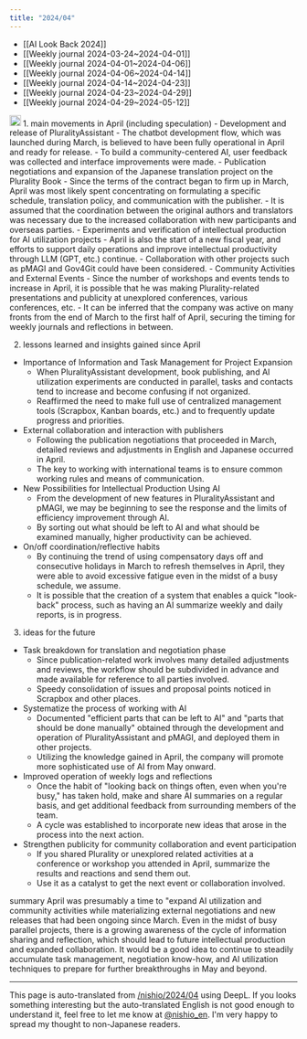 ```yaml
---
title: "2024/04"
---
```


- [[AI Look Back 2024]]
- [[Weekly journal 2024-03-24~2024-04-01]]
- [[Weekly journal 2024-04-01~2024-04-06]]
- [[Weekly journal 2024-04-06~2024-04-14]]
- [[Weekly journal 2024-04-14~2024-04-23]]
- [[Weekly journal 2024-04-23~2024-04-29]]
- [[Weekly journal 2024-04-29~2024-05-12]]

<img src='https://scrapbox.io/api/pages/nishio-en/o1 Pro/icon' alt='o1 Pro.icon' height="19.5"/>
1. main movements in April (including speculation)
- Development and release of PluralityAssistant
    - The chatbot development flow, which was launched during March, is believed to have been fully operational in April and ready for release.
    - To build a community-centered AI, user feedback was collected and interface improvements were made.
- Publication negotiations and expansion of the Japanese translation project on the Plurality Book
    - Since the terms of the contract began to firm up in March, April was most likely spent concentrating on formulating a specific schedule, translation policy, and communication with the publisher.
    - It is assumed that the coordination between the original authors and translators was necessary due to the increased collaboration with new participants and overseas parties.
- Experiments and verification of intellectual production for AI utilization projects
    - April is also the start of a new fiscal year, and efforts to support daily operations and improve intellectual productivity through LLM (GPT, etc.) continue.
    - Collaboration with other projects such as pMAGI and Gov4Git could have been considered.
- Community Activities and External Events
    - Since the number of workshops and events tends to increase in April, it is possible that he was making Plurality-related presentations and publicity at unexplored conferences, various conferences, etc.
    - It can be inferred that the company was active on many fronts from the end of March to the first half of April, securing the timing for weekly journals and reflections in between.

2. lessons learned and insights gained since April
- Importance of Information and Task Management for Project Expansion
    - When PluralityAssistant development, book publishing, and AI utilization experiments are conducted in parallel, tasks and contacts tend to increase and become confusing if not organized.
    - Reaffirmed the need to make full use of centralized management tools (Scrapbox, Kanban boards, etc.) and to frequently update progress and priorities.
- External collaboration and interaction with publishers
    - Following the publication negotiations that proceeded in March, detailed reviews and adjustments in English and Japanese occurred in April.
    - The key to working with international teams is to ensure common working rules and means of communication.
- New Possibilities for Intellectual Production Using AI
    - From the development of new features in PluralityAssistant and pMAGI, we may be beginning to see the response and the limits of efficiency improvement through AI.
    - By sorting out what should be left to AI and what should be examined manually, higher productivity can be achieved.
- On/off coordination/reflective habits
    - By continuing the trend of using compensatory days off and consecutive holidays in March to refresh themselves in April, they were able to avoid excessive fatigue even in the midst of a busy schedule, we assume.
    - It is possible that the creation of a system that enables a quick "look-back" process, such as having an AI summarize weekly and daily reports, is in progress.

3. ideas for the future
- Task breakdown for translation and negotiation phase
    - Since publication-related work involves many detailed adjustments and reviews, the workflow should be subdivided in advance and made available for reference to all parties involved.
    - Speedy consolidation of issues and proposal points noticed in Scrapbox and other places.
- Systematize the process of working with AI
    - Documented "efficient parts that can be left to AI" and "parts that should be done manually" obtained through the development and operation of PluralityAssistant and pMAGI, and deployed them in other projects.
    - Utilizing the knowledge gained in April, the company will promote more sophisticated use of AI from May onward.
- Improved operation of weekly logs and reflections
    - Once the habit of "looking back on things often, even when you're busy," has taken hold, make and share AI summaries on a regular basis, and get additional feedback from surrounding members of the team.
    - A cycle was established to incorporate new ideas that arose in the process into the next action.
- Strengthen publicity for community collaboration and event participation
    - If you shared Plurality or unexplored related activities at a conference or workshop you attended in April, summarize the results and reactions and send them out.
    - Use it as a catalyst to get the next event or collaboration involved.

summary
April was presumably a time to "expand AI utilization and community activities while materializing external negotiations and new releases that had been ongoing since March.
Even in the midst of busy parallel projects, there is a growing awareness of the cycle of information sharing and reflection, which should lead to future intellectual production and expanded collaboration.
It would be a good idea to continue to steadily accumulate task management, negotiation know-how, and AI utilization techniques to prepare for further breakthroughs in May and beyond.

---
This page is auto-translated from [/nishio/2024/04](https://scrapbox.io/nishio/2024/04) using DeepL. If you looks something interesting but the auto-translated English is not good enough to understand it, feel free to let me know at [@nishio_en](https://twitter.com/nishio_en). I'm very happy to spread my thought to non-Japanese readers.